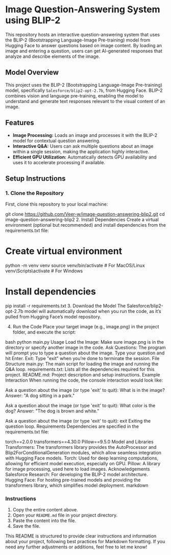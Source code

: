 # Image Question-Answering System using BLIP-2

This repository hosts an interactive question-answering system that uses the BLIP-2 (Bootstrapping Language-Image Pre-training) model from Hugging Face to answer questions based on image content. By loading an image and entering a question, users can get AI-generated responses that analyze and describe elements of the image.

## Model Overview

This project uses the BLIP-2 (Bootstrapping Language-Image Pre-training) model, specifically `Salesforce/blip2-opt-2.7b`, from Hugging Face. BLIP-2 combines vision and language pre-training, enabling the model to understand and generate text responses relevant to the visual content of an image.

## Features

- **Image Processing:** Loads an image and processes it with the BLIP-2 model for contextual question answering.
- **Interactive Q&A:** Users can ask multiple questions about an image within a single session, making the application highly interactive.
- **Efficient GPU Utilization:** Automatically detects GPU availability and uses it to accelerate processing if available.

## Setup Instructions

### 1. Clone the Repository

First, clone this repository to your local machine:

git clone https://github.com/Veer-w/image-question-answering-blip2.git
cd image-question-answering-blip2
2. Install Dependencies
Create a virtual environment (optional but recommended) and install dependencies from the requirements.txt file:


# Create virtual environment
python -m venv venv
source venv/bin/activate      # For MacOS/Linux
venv\Scripts\activate         # For Windows

# Install dependencies
pip install -r requirements.txt
3. Download the Model
The Salesforce/blip2-opt-2.7b model will automatically download when you run the code, as it’s pulled from Hugging Face’s model repository.

4. Run the Code
Place your target image (e.g., image.png) in the project folder, and execute the script:

bash
python main.py
Usage
Load the Image: Make sure image.png is in the directory or specify another image in the code.
Ask Questions: The program will prompt you to type a question about the image. Type your question and hit Enter.
Exit: Type "exit" when you’re done to terminate the session.
File Structure
main.py: The main script for loading the image and running the Q&A loop.
requirements.txt: Lists all the dependencies required for this project.
README.md: Project description and setup instructions.
Example Interaction
When running the code, the console interaction would look like:


Ask a question about the image (or type 'exit' to quit): What is in the image?
Answer: "A dog sitting in a park."

Ask a question about the image (or type 'exit' to quit): What color is the dog?
Answer: "The dog is brown and white."

Ask a question about the image (or type 'exit' to quit): exit
Exiting the question loop.
Requirements
Dependencies are specified in the requirements.txt file:

torch==2.0.0
transformers==4.30.0
Pillow==9.5.0
Model and Libraries
Transformers: The transformers library provides the AutoProcessor and Blip2ForConditionalGeneration modules, which allow seamless integration with Hugging Face models.
Torch: Used for deep learning computations, allowing for efficient model execution, especially on GPU.
Pillow: A library for image processing, used here to load images.
Acknowledgements
Salesforce Research: For developing the BLIP-2 model architecture.
Hugging Face: For hosting pre-trained models and providing the transformers library, which simplifies model deployment.
markdown

### Instructions
1. Copy the entire content above.
2. Open your `README.md` file in your project directory.
3. Paste the content into the file.
4. Save the file.

This README is structured to provide clear instructions and information about your project, following best practices for Markdown formatting. If you need any further adjustments or additions, feel free to let me know!
